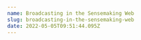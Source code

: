 ```yaml
---
name: Broadcasting in the Sensemaking Web
slug: broadcasting-in-the-sensemaking-web
date: 2022-05-05T09:51:44.095Z
---
```



